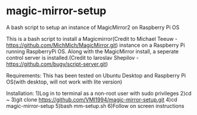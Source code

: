 # magic-mirror-setup  
A bash script to setup an instance of MagicMirror2 on Raspberry Pi OS

This is a bash script to install a Magicmirror(Credit to Michael Teeuw - https://github.com/MichMich/MagicMirror.git)
instance on a Raspberry Pi running RaspberryPi OS.  Along with the MagicMirror install, a seperate control server is 
installed.(Credit to Iaroslav Shepilov - https://github.com/bugy/script-server.git)

Requirements:
This has been tested on Ubuntu Desktop and Raspberry Pi OS(with desktop, will not work with lite version)


Installation:
1)Log in to terminal as a non-root user with sudo privileges
2)cd ~
3)git clone https://github.com/VMI1994/magic-mirror-setup.git
4)cd magic-mirror-setup
5)bash mm-setup.sh
6)Follow on screen instructions

